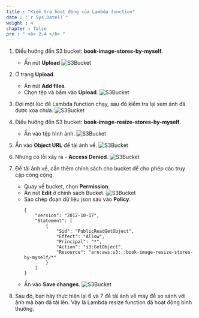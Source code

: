 ```yaml
---
title : "Kiểm tra hoạt động của Lambda function"
date : "`r Sys.Date()`"
weight : 4
chapter : false
pre : " <b> 2.4 </b> "
---
```

1. Điều hướng đến S3 bucket: **book-image-stores-by-myself**.
    - Ấn nút **Upload**
![S3Bucket](/000078-Book-store-Serverless-Book-store-Intro-Writing-first-functions/images/temp/1/27.png?width=90pc)

2. Ở trang **Upload**.
    - Ấn nút **Add files**.
    - Chọn tệp và bấm vào **Upload**.
![S3Bucket](/000078-Book-store-Serverless-Book-store-Intro-Writing-first-functions/images/temp/1/28.png?width=90pc)

3. Đợi một lúc để Lambda function chạy, sau đó kiểm tra lại xem ảnh đã được xóa chưa.
![S3Bucket](/000078-Book-store-Serverless-Book-store-Intro-Writing-first-functions/images/temp/1/29.png?width=90pc)

4. Điều hướng đến S3 bucket: **book-image-resize-stores-by-myself**.
    - Ấn vào tệp hình ảnh.
![S3Bucket](/000078-Book-store-Serverless-Book-store-Intro-Writing-first-functions/images/temp/1/30.png?width=90pc)

5. Ấn vào **Object URL** để tải ảnh về.
![S3Bucket](/000078-Book-store-Serverless-Book-store-Intro-Writing-first-functions/images/temp/1/31.png?width=90pc)

6. Nhưng có lỗi xảy ra - **Access Denied**.
![S3Bucket](/000078-Book-store-Serverless-Book-store-Intro-Writing-first-functions/images/temp/1/32.png?width=90pc)

7. Để tải ảnh về, cần thêm chính sách cho bucket để cho phép các truy cập công cộng.
    - Quay về bucket, chọn **Permission**.
    - Ấn nút **Edit** ở chính sách Bucket.
  ![S3Bucket](/000078-Book-store-Serverless-Book-store-Intro-Writing-first-functions/images/temp/1/33.png?width=90pc)
    - Sao chép đoạn dữ liệu json sau vào **Policy**.
        ```
        {
            "Version": "2012-10-17",
            "Statement": [
                {
                    "Sid": "PublicReadGetObject",
                    "Effect": "Allow",
                    "Principal": "*",
                    "Action": "s3:GetObject",
                    "Resource": "arn:aws:s3:::book-image-resize-stores-by-myself/*"
                }
            ]
        }
        ```
    - Ấn vào **Save changes**.
  ![S3Bucket](/000078-Book-store-Serverless-Book-store-Intro-Writing-first-functions/images/temp/1/34.png?width=90pc)

8. Sau đó, bạn hãy thực hiện lại 6 và 7 để tải ảnh về máy để so sánh với ảnh mà bạn đã tải lên. Vậy là Lambda resize function đã hoạt động bình thường.





